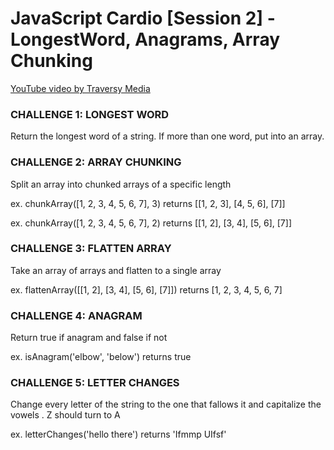 # JavaScript Cardio [Session 2] - LongestWord, Anagrams, Array Chunking

[YouTube video by Traversy Media](https://youtu.be/FfchU1FS2IA)

### CHALLENGE 1: LONGEST WORD

Return the longest word of a string. If more than one word, put into an array.

### CHALLENGE 2: ARRAY CHUNKING

Split an array into chunked arrays of a specific length

ex. chunkArray([1, 2, 3, 4, 5, 6, 7], 3) returns [[1, 2, 3], [4, 5, 6], [7]]

ex. chunkArray([1, 2, 3, 4, 5, 6, 7], 2) returns [[1, 2], [3, 4], [5, 6], [7]]

### CHALLENGE 3: FLATTEN ARRAY

Take an array of arrays and flatten to a single array

ex. flattenArray([[1, 2], [3, 4], [5, 6], [7]]) returns [1, 2, 3, 4, 5, 6, 7]

### CHALLENGE 4: ANAGRAM

Return true if anagram and false if not

ex. isAnagram('elbow', 'below') returns true

### CHALLENGE 5: LETTER CHANGES

Change every letter of the string to the one that fallows it and capitalize the vowels . Z should turn to A

ex. letterChanges('hello there') returns 'Ifmmp UIfsf'

